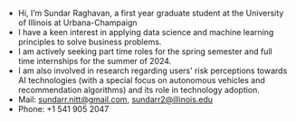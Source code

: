 - Hi, I’m Sundar Raghavan, a first year graduate student at the University of Illinois at Urbana-Champaign
- I have a keen interest in applying data science and machine learning principles to solve business problems.
- I am actively seeking part time roles for the spring semester and full time internships for the summer of 2024.
- I am also involved in research regarding users' risk perceptions towards AI technologies (with a special focus on autonomous vehicles and recommendation algorithms) and its role in technology adoption. 
- Mail: sundarr.nitt@gmail.com, sundarr2@illinois.edu
- Phone: +1 541 905 2047

<!---
sundar911/sundar911 is a ✨ special ✨ repository because its `README.md` (this file) appears on your GitHub profile.
You can click the Preview link to take a look at your changes.
--->
